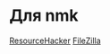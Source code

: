 # Для nmk
[ResourceHacker](https://github.com/d0m-1k/ssn/raw/refs/heads/main/nmk/ResourceHacker.exe)
[FileZilla](https://github.com/d0m-1k/ssn/blob/main/nmk/FileZilla.exe)
